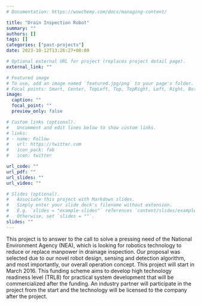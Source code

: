 ```yaml
---
# Documentation: https://wowchemy.com/docs/managing-content/

title: "Drain Inspection Robot"
summary: ""
authors: []
tags: []
categories: ["past-projects"]
date: 2023-10-12T13:26:27+08:00

# Optional external URL for project (replaces project detail page).
external_link: ""

# Featured image
# To use, add an image named `featured.jpg/png` to your page's folder.
# Focal points: Smart, Center, TopLeft, Top, TopRight, Left, Right, BottomLeft, Bottom, BottomRight.
image:
  caption: ""
  focal_point: ""
  preview_only: false

# Custom links (optional).
#   Uncomment and edit lines below to show custom links.
# links:
# - name: Follow
#   url: https://twitter.com
#   icon_pack: fab
#   icon: twitter

url_code: ""
url_pdf: ""
url_slides: ""
url_video: ""

# Slides (optional).
#   Associate this project with Markdown slides.
#   Simply enter your slide deck's filename without extension.
#   E.g. `slides = "example-slides"` references `content/slides/example-slides.md`.
#   Otherwise, set `slides = ""`.
slides: ""
---
```

This project is to answer to the call to solve a pressing need of the National Environment Agency (NEA), which is looking for robotics technology to reduce or replace manpower in drainage inspection. Our proposal was selected due to our novel robot design, sensing and detection algorithm, and most importantly, our overall operation concept. This project will start in March 2016. This funding scheme aims to develop high technology readiness level (TRL8) for practical system development that will be commercialized after the funding. An industry partner will participate in the project from the start and the technology will be licensed to the company after the project.
